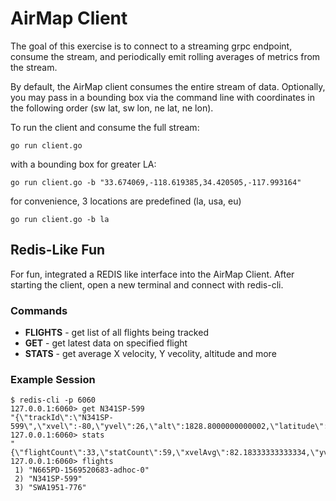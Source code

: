 # AirMap Client

The goal of this exercise is to connect to a streaming grpc endpoint, consume the stream, and periodically emit rolling averages of metrics from the stream. 

By default, the AirMap client consumes the entire stream of data.  Optionally, you may pass in a bounding box via the command line with coordinates in the following order (sw lat, sw lon, ne lat, ne lon).

To run the client and consume the full stream:

    go run client.go

with a bounding box for greater LA:

    go run client.go -b "33.674069,-118.619385,34.420505,-117.993164"

for convenience, 3 locations are predefined (la, usa, eu)

    go run client.go -b la

## Redis-Like Fun

For fun, integrated a REDIS like interface into the AirMap Client.  After starting the client, open a new terminal and connect with redis-cli.  

### Commands

* **FLIGHTS** - get list of all flights being tracked
* **GET** - get latest data on specified flight
* **STATS** - get average X velocity, Y vecolity, altitude and more

### Example Session

    $ redis-cli -p 6060
    127.0.0.1:6060> get N341SP-599
    "{\"trackId\":\"N341SP-599\",\"xvel\":-80,\"yvel\":26,\"alt\":1828.8000000000002,\"latitude\":33.86285,\"longitude\":-118.27153}"
    127.0.0.1:6060> stats
    "{\"flightCount\":33,\"statCount\":59,\"xvelAvg\":82.18333333333334,\"yvelAvg\":66.38333333333334,\"altAvg\":1132.1330000000003}"
    127.0.0.1:6060> flights
     1) "N665PD-1569520683-adhoc-0"
     2) "N341SP-599"
     3) "SWA1951-776"